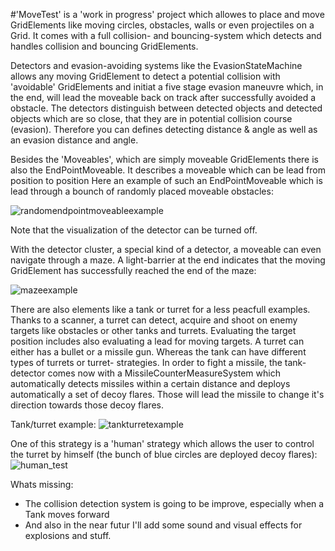 #'MoveTest' is a 'work in progress' project which allowes to place and move GridElements like moving circles, obstacles, walls or even projectiles on a Grid. 
It comes with a full collision- and bouncing-system which detects and handles collision and bouncing GridElements.

Detectors and evasion-avoiding systems like the EvasionStateMachine allows any moving GridElement to detect a potential collision with 'avoidable' GridElements 
and initiat a five stage evasion maneuvre which, in the end, will lead the moveable back on track after successfully avoided a obstacle.
The detectors distinguish between detected objects and detected objects which are so close, that they are in potential collision course (evasion).
Therefore you can defines detecting distance & angle as well as an evasion distance and angle.

Besides the 'Moveables', which are simply moveable GridElements there is also the EndPointMoveable. It describes a moveable which can be lead from position to position
Here an example of such an EndPointMoveable which is lead through a bounch of randomly placed moveable obstacles:

![randomendpointmoveableexample](https://user-images.githubusercontent.com/29772244/85270834-34056500-b47a-11ea-9da2-bdacbcb86ed7.png)

Note that the visualization of the detector can be turned off.

With the detector cluster, a special kind of a detector, a moveable can even navigate through a maze. A light-barrier at the end indicates that the moving GridElement has successfully reached the end of the maze:

![mazeexample](https://user-images.githubusercontent.com/29772244/85270831-32d43800-b47a-11ea-87c5-36b7f4077822.png)

There are also elements like a tank or turret for a less peacfull examples. Thanks to a scanner, a turret can detect, acquire and shoot on enemy targets like obstacles 
or other tanks and turrets. Evaluating the target position includes also evaluating a lead for moving targets. A turret can either has a bullet or a missile gun. 
Whereas the tank can have different types of turrets or turret- strategies.
In order to fight a missile, the tank-detector comes now with a MissileCounterMeasureSystem which automatically detects missiles within a certain distance and deploys automatically a set of decoy flares. Those will lead the missile to change it's direction towards those decoy flares.

Tank/turret example:
![tankturretexample](https://user-images.githubusercontent.com/29772244/86607008-099ec600-bfa9-11ea-9e1d-05aa0c8dbb09.png)

One of this strategy is a 'human' strategy which allows the user to control the turret by himself (the bunch of blue circles are deployed decoy flares):
![human_test](https://user-images.githubusercontent.com/29772244/86607010-0a375c80-bfa9-11ea-9e9a-f5a3cde2fbe4.png)

Whats missing:
- The collision detection system is going to be improve, especially when a Tank moves forward
- And also in the near futur I'll add some sound and visual effects for explosions and stuff.


